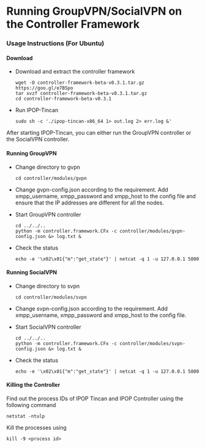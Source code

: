 # Running GroupVPN/SocialVPN on the Controller Framework

### Usage Instructions (For Ubuntu)

#### Download

* Download and extract the controller framework
  ```
  wget -O controller-framework-beta-v0.3.1.tar.gz https://goo.gl/e7BSpo
  tar xvzf controller-framework-beta-v0.3.1.tar.gz
  cd controller-framework-beta-v0.3.1
  ```

* Run IPOP-Tincan 
  ```
  sudo sh -c './ipop-tincan-x86_64 1> out.log 2> err.log &'
  ```

After starting IPOP-Tincan, you can either run the GroupVPN controller or the SocialVPN controller.

#### Running GroupVPN

* Change directory to gvpn
  ```
  cd controller/modules/gvpn
  ```

* Change gvpn-config.json according to the requirement. Add xmpp_username, xmpp_password and xmpp_host to the config file and ensure that the IP addresses are different for all the nodes.

* Start GroupVPN controller
  ```
  cd ../../..
  python -m controller.framework.CFx -c controller/modules/gvpn-config.json &> log.txt &
  ```
* Check the status 

  ```
  echo -e '\x02\x01{"m":"get_state"}' | netcat -q 1 -u 127.0.0.1 5800
  ```

#### Running SocialVPN

* Change directory to svpn
  ```
  cd controller/modules/svpn
  ```

* Change svpn-config.json according to the requirement. Add xmpp_username, xmpp_password and xmpp_host to the config file.

* Start SocialVPN controller
  ```
  cd ../../..
  python -m controller.framework.CFx -c controller/modules/svpn-config.json &> log.txt &
  ```
  
* Check the status 
  ```
  echo -e '\x02\x01{"m":"get_state"}' | netcat -q 1 -u 127.0.0.1 5800
  ```

#### Killing the Controller
Find out the process IDs of IPOP Tincan and IPOP Controller using the following command
  ```
  netstat -ntulp
  ```
Kill the processes using
  ```
  kill -9 <process id>
  ```
